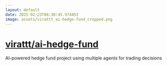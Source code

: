 ```yaml
---
layout: default
date: 2025-02-23T06:30:45.974453
image: assets/virattt_ai-hedge-fund_cropped.png
---
```


# [virattt/ai-hedge-fund](https://github.com/virattt/ai-hedge-fund)

AI-powered hedge fund project using multiple agents for trading decisions
